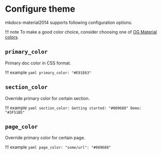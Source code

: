 # Configure theme

mkdocs-material2014 supports following configuration options.

!!! note
    To make a good color choice, consider choosing one of 
    [OG Material colors](https://m1.material.io/style/color.html#color-color-palette).

## `primary_color`

Primary doc color in CSS format.

!!! example
    ```yaml
    primary_color: "#E91E63"
    ```

## `section_color`

Override primary color for certain section.

!!! example
    ```yaml
    section_color:
        Getting started: "#009688"
        Demo: "#3F51B5"
    ```

## `page_color`

Override primary color for certain page.

!!! example
    ```yaml
    page_color:
        "some/url": "#009688"
    ```
